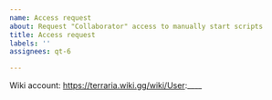 ```yaml
---
name: Access request
about: Request "Collaborator" access to manually start scripts
title: Access request
labels: ''
assignees: qt-6

---
```


Wiki account:
https://terraria.wiki.gg/wiki/User:____
